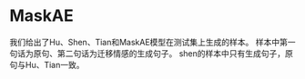 # MaskAE
我们给出了Hu、Shen、Tian和MaskAE模型在测试集上生成的样本。
样本中第一句话为原句、第二句话为迁移情感的生成句子。
shen的样本中只有生成句子，原句与Hu、Tian一致。
